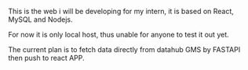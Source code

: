 This is the web i will be developing for my intern, it is based on React, MySQL and Nodejs.

For now it is only local host, thus unable for anyone to test it out yet.

The current plan is to fetch data directly from datahub GMS by FASTAPI then push to react APP.